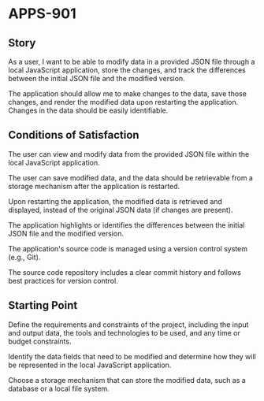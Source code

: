 
# APPS-901

## Story
As a user, I want to be able to modify data in a provided JSON file through a local JavaScript application, 
store the changes, and track the differences between the initial JSON file and the modified version.

The application should allow me to make changes to the data, save those changes, 
and render the modified data upon restarting the application. Changes in the data should be easily identifiable.

## Conditions of Satisfaction
The user can view and modify data from the provided JSON file within the local JavaScript application.

The user can save modified data, and the data should be retrievable from a storage mechanism after the application is restarted.

Upon restarting the application, the modified data is retrieved and displayed, instead of the original JSON data (if changes are present).

The application highlights or identifies the differences between the initial JSON file and the modified version.

The application's source code is managed using a version control system (e.g., Git).

The source code repository includes a clear commit history and follows best practices for version control.

## Starting Point
Define the requirements and constraints of the project, including the input and output data, 
the tools and technologies to be used, and any time or budget constraints.

Identify the data fields that need to be modified and determine 
how they will be represented in the local JavaScript application.

Choose a storage mechanism that can store the modified data, such as a database or a local file system.